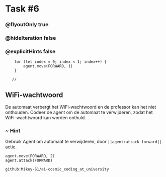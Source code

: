 # Task #6
### @flyoutOnly true
### @hideIteration false
### @explicitHints false

``` ghost
    for (let index = 0; index < 1; index++) {
        agent.move(FORWARD, 1)
    }
```
```template
   //     
```

## WiFi-wachtwoord

De automaat verbergt het WiFi-wachtwoord en de professor kan het niet onthouden. Codeer de agent om de automaat te verwijderen, zodat het WiFi-wachtwoord kan worden onthuld.

### ~ Hint 

Gebruik Agent om automaat te verwijderen, door ``||agent:attack forward||`` actie.


``` blocks
agent.move(FORWARD, 2)
agent.attack(FORWARD)
```
```package
github:Mikey-S1/ai-cosmic_coding_at_university
```
